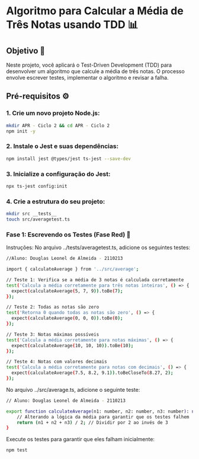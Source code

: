 # Algoritmo para Calcular a Média de Três Notas usando TDD 📊

## Objetivo 🎯
Neste projeto, você aplicará o Test-Driven Development (TDD) para desenvolver um algoritmo que calcule a média de três notas. O processo envolve escrever testes, implementar o algoritmo e revisar a falha.

## Pré-requisitos ⚙️

### 1. Crie um novo projeto Node.js:
```bash
mkdir APR - Ciclo 2 && cd APR - Ciclo 2
npm init -y
````

### 2. Instale o Jest e suas dependências:
```bash
npm install jest @types/jest ts-jest --save-dev
````
### 3. Inicialize a configuração do Jest:
```bash
npx ts-jest config:init
````
### 4. Crie a estrutura do seu projeto:
```bash
mkdir src __tests__
touch src/averagetest.ts
```

### Fase 1: Escrevendo os Testes (Fase Red) 🔴
Instruções:
No arquivo ../tests/averagetest.ts, adicione os seguintes testes:
```bash
//Aluno: Douglas Leonel de Almeida - 2110213

import { calculateAverage } from '../src/average';

// Teste 1: Verifica se a média de 3 notas é calculada corretamente
test('Calcula a média corretamente para três notas inteiras', () => {
  expect(calculateAverage(5, 7, 9)).toBe(7);
});

// Teste 2: Todas as notas são zero
test('Retorna 0 quando todas as notas são zero', () => {
  expect(calculateAverage(0, 0, 0)).toBe(0);
});

// Teste 3: Notas máximas possíveis
test('Calcula a média corretamente para notas máximas', () => {
  expect(calculateAverage(10, 10, 10)).toBe(10);
});

// Teste 4: Notas com valores decimais
test('Calcula a média corretamente para notas com decimais', () => {
  expect(calculateAverage(7.5, 8.2, 9.1)).toBeCloseTo(8.27, 2);
});
```
No arquivo ../src/average.ts, adicione o seguinte teste:
```bash
// Aluno: Douglas Leonel de Almeida - 2110213

export function calculateAverage(n1: number, n2: number, n3: number): number {
    // Alterando a lógica da média para garantir que os testes falhem
    return (n1 + n2 + n3) / 2; // Dividir por 2 ao invés de 3
}
```
Execute os testes para garantir que eles falham inicialmente:
```bash
npm test
```
